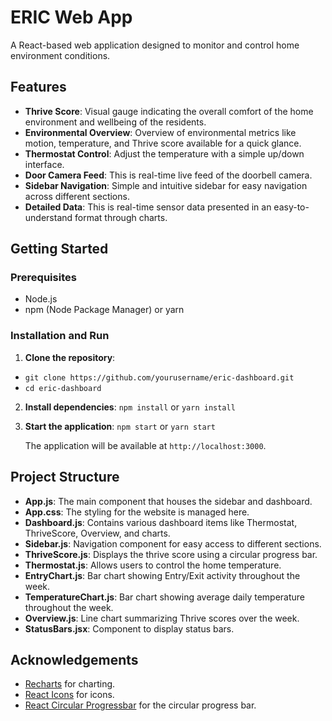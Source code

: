 
# ERIC Web App

A React-based web application designed to monitor and control home environment conditions.

## Features

- **Thrive Score**: Visual gauge indicating the overall comfort of the home environment and wellbeing of the residents.
- **Environmental Overview**: Overview of environmental metrics like motion, temperature, and Thrive score available for a quick glance.
- **Thermostat Control**: Adjust the temperature with a simple up/down interface.
- **Door Camera Feed**: This is real-time live feed of the doorbell camera.
- **Sidebar Navigation**: Simple and intuitive sidebar for easy navigation across different sections.
- **Detailed Data**: This is real-time sensor data presented in an easy-to-understand format through charts.

## Getting Started

### Prerequisites

- Node.js
- npm (Node Package Manager) or yarn

### Installation and Run 

1. **Clone the repository**:
   
- `git clone https://github.com/yourusername/eric-dashboard.git`
- `cd eric-dashboard`
   

2. **Install dependencies**:
   `npm install`
   or
   `yarn install`

3. **Start the application**:
   `npm start`
   or
   `yarn start`

   The application will be available at `http://localhost:3000`.

## Project Structure

- **App.js**: The main component that houses the sidebar and dashboard.
- **App.css**: The styling for the website is managed here.
- **Dashboard.js**: Contains various dashboard items like Thermostat, ThriveScore, Overview, and charts.
- **Sidebar.js**: Navigation component for easy access to different sections.
- **ThriveScore.js**: Displays the thrive score using a circular progress bar.
- **Thermostat.js**: Allows users to control the home temperature.
- **EntryChart.js**: Bar chart showing Entry/Exit activity throughout the week.
- **TemperatureChart.js**: Bar chart showing average daily temperature throughout the week.
- **Overview.js**: Line chart summarizing Thrive scores over the week.
- **StatusBars.jsx**: Component to display status bars.

## Acknowledgements

- [Recharts](https://recharts.org/en-US/) for charting.
- [React Icons](https://react-icons.github.io/react-icons/) for icons.
- [React Circular Progressbar](https://github.com/kevinsqi/react-circular-progressbar) for the circular progress bar.
